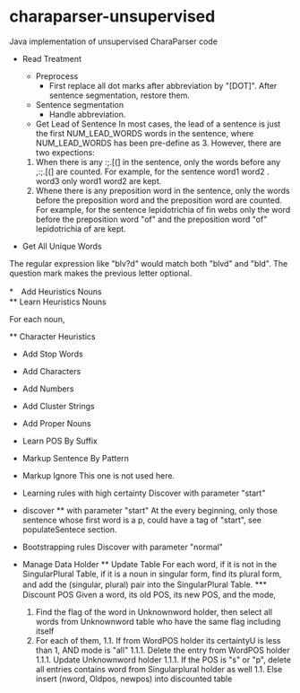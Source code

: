 charaparser-unsupervised
========================

Java implementation of unsupervised CharaParser code

* Read Treatment
    * Preprocess
        * First replace all dot marks after abbreviation by "[DOT]". After sentence segmentation, restore them.
    * Sentence segmentation
        * Handle abbreviation. 
    * Get Lead of Sentence
    In most cases, the lead of a sentence is just the first NUM_LEAD_WORDS words in the sentence, where NUM_LEAD_WORDS has been pre-define as 3. However, there are two expections:
    1) When there is any :;.[(] in the sentence, only the words before any ,:;\.\[(] are counted. For example, for the sentence
        word1 word2 . word3
    only
        word1 word2
    are kept.
    2) Whene there is any preposition word in the sentence, only the words before the preposition word and the preposition word are counted. For example, for the sentence
        lepidotrichia of fin webs
    only the word before the preposition word "of" and the preposition word "of"
        lepidotrichia of
    are kept.
    
* Get All Unique Words




The regular expression like "blv?d" would match both "blvd" and "bld". The question mark makes the previous letter optional.


*　Add Heuristics Nouns　        
** Learn Heuristics Nouns

For each noun, 

** Character Heuristics

* Add Stop Words

* Add Characters

* Add Numbers

* Add Cluster Strings

* Add Proper Nouns

* Learn POS By Suffix

* Markup Sentence By Pattern

* Markup Ignore
    This one is not used here.
    
* Learning rules with high certainty
    Discover with parameter "start"
    
* discover
** with parameter "start"
At the every beginning, only those sentence whose first word is a p, could have a tag of "start", see populateSentece section.

* Bootstrapping rules
    Discover with parameter "normal"    
        


* Manage Data Holder
** Update Table
For each word, if it is not in the SingularPlural Table, if it is a noun in singular form, find its plural form, and add the (singular, plural) pair into the SingularPlural Table.
***　Discount POS
    Given a word, its old POS, its new POS, and the mode,
    1. Find the flag of the word in Unknownword holder, then select all words from Unknownword table who have the same flag including itself
    1. For each of them, 
        1.1. If from WordPOS holder its certaintyU is less than 1, AND mode is "all"
		    1.1.1. Delete the entry from WordPOS holder
		    1.1.1. Update Unknownword holder
		    1.1.1. If the POS is "s" or "p", delete all entries contains word from Singularplural holder as well
        1.1. Else insert (nword, Oldpos, newpos) into discounted table
